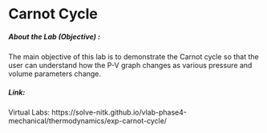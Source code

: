 # Carnot Cycle

<h5> About the Lab (Objective) : </h5>

The main objective of this lab is to demonstrate the Carnot cycle so that the user can understand how the P-V graph changes as various pressure and volume parameters change.<br>

<h5> Link: </h5>
Virtual Labs: https://solve-nitk.github.io/vlab-phase4-mechanical/thermodynamics/exp-carnot-cycle/
